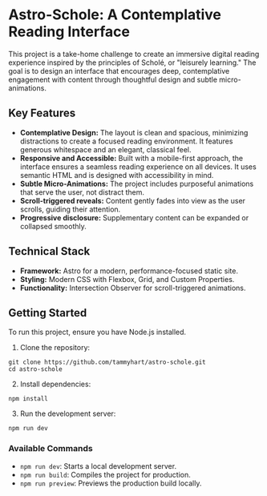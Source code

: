 # Astro-Schole: A Contemplative Reading Interface

This project is a take-home challenge to create an immersive digital reading experience inspired by the principles of Scholé, or "leisurely learning." The goal is to design an interface that encourages deep, contemplative engagement with content through thoughtful design and subtle micro-animations.

## Key Features

- **Contemplative Design:** The layout is clean and spacious, minimizing distractions to create a focused reading environment. It features generous whitespace and an elegant, classical feel.
- **Responsive and Accessible:** Built with a mobile-first approach, the interface ensures a seamless reading experience on all devices. It uses semantic HTML and is designed with accessibility in mind.
- **Subtle Micro-Animations:** The project includes purposeful animations that serve the user, not distract them.
- **Scroll-triggered reveals:** Content gently fades into view as the user scrolls, guiding their attention.
- **Progressive disclosure:** Supplementary content can be expanded or collapsed smoothly.

## Technical Stack

- **Framework:** Astro for a modern, performance-focused static site.
- **Styling:** Modern CSS with Flexbox, Grid, and Custom Properties.
- **Functionality:** Intersection Observer for scroll-triggered animations.

## Getting Started

To run this project, ensure you have Node.js installed.

1. Clone the repository:

```
git clone https://github.com/tammyhart/astro-schole.git
cd astro-schole
```

2. Install dependencies:

```
npm install
```

3. Run the development server:

```
npm run dev
```

### Available Commands

- `npm run dev`: Starts a local development server.
- `npm run build`: Compiles the project for production.
- `npm run preview`: Previews the production build locally.
